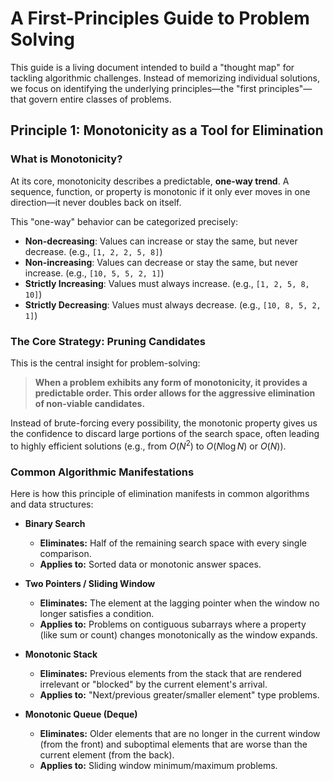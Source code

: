 # A First-Principles Guide to Problem Solving

This guide is a living document intended to build a "thought map" for tackling algorithmic challenges. Instead of memorizing individual solutions, we focus on identifying the underlying principles—the "first principles"—that govern entire classes of problems.

## Principle 1: Monotonicity as a Tool for Elimination

### What is Monotonicity?

At its core, monotonicity describes a predictable, **one-way trend**. A sequence, function, or property is monotonic if it only ever moves in one direction—it never doubles back on itself.

This "one-way" behavior can be categorized precisely:

- **Non-decreasing**: Values can increase or stay the same, but never decrease. (e.g., `[1, 2, 2, 5, 8]`)
- **Non-increasing**: Values can decrease or stay the same, but never increase. (e.g., `[10, 5, 5, 2, 1]`)
- **Strictly Increasing**: Values must always increase. (e.g., `[1, 2, 5, 8, 10]`)
- **Strictly Decreasing**: Values must always decrease. (e.g., `[10, 8, 5, 2, 1]`)

### The Core Strategy: Pruning Candidates

This is the central insight for problem-solving:

> **When a problem exhibits any form of monotonicity, it provides a predictable order. This order allows for the aggressive elimination of non-viable candidates.**

Instead of brute-forcing every possibility, the monotonic property gives us the confidence to discard large portions of the search space, often leading to highly efficient solutions (e.g., from $O(N^2)$ to $O(N \log N)$ or $O(N)$).

### Common Algorithmic Manifestations

Here is how this principle of elimination manifests in common algorithms and data structures:

- **Binary Search**
  - **Eliminates:** Half of the remaining search space with every single comparison.
  - **Applies to:** Sorted data or monotonic answer spaces.

- **Two Pointers / Sliding Window**
  - **Eliminates:** The element at the lagging pointer when the window no longer satisfies a condition.
  - **Applies to:** Problems on contiguous subarrays where a property (like sum or count) changes monotonically as the window expands.

- **Monotonic Stack**
  - **Eliminates:** Previous elements from the stack that are rendered irrelevant or "blocked" by the current element's arrival.
  - **Applies to:** "Next/previous greater/smaller element" type problems.

- **Monotonic Queue (Deque)**
  - **Eliminates:** Older elements that are no longer in the current window (from the front) and suboptimal elements that are worse than the current element (from the back).
  - **Applies to:** Sliding window minimum/maximum problems.


